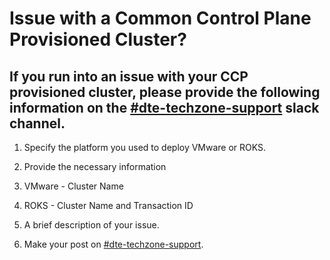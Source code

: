 # Issue with a Common Control Plane Provisioned Cluster?

## If you run into an issue with your CCP provisioned cluster, please provide the following information on the [#dte-techzone-support](https://ibm-dte.slack.com/archives/C0124J683GW) slack channel.

1. Specify the platform you used to deploy VMware or ROKS.  

2. Provide the necessary information  

  1.  VMware - Cluster Name    

  2.  ROKS - Cluster Name and Transaction ID  

3.  A brief description of your issue.  

4.  Make your post on [#dte-techzone-support](https://ibm-dte.slack.com/archives/C0124J683GW).  
